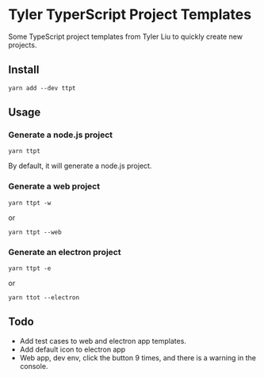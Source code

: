# Tyler TyperScript Project Templates

Some TypeScript project templates from Tyler Liu to quickly create new projects.

## Install

```
yarn add --dev ttpt
```

## Usage

### Generate a node.js project

```
yarn ttpt
```

By default, it will generate a node.js project.

### Generate a web project

```
yarn ttpt -w
```

or

```
yarn ttpt --web
```

### Generate an electron project

```
yarn ttpt -e
```

or

```
yarn ttot --electron
```

## Todo

- Add test cases to web and electron app templates.
- Add default icon to electron app
- Web app, dev env, click the button 9 times, and there is a warning in the console.

